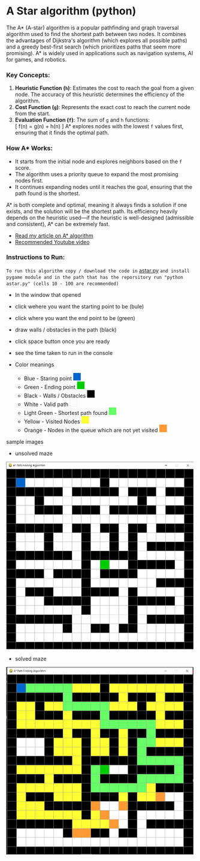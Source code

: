 
# A Star algorithm (python)

The A* (A-star) algorithm is a popular pathfinding and graph traversal algorithm used to find the shortest path between two nodes. It combines the advantages of Dijkstra's algorithm (which explores all possible paths) and a greedy best-first search (which prioritizes paths that seem more promising). A* is widely used in applications such as navigation systems, AI for games, and robotics.

### Key Concepts:
1. **Heuristic Function (`h`)**: Estimates the cost to reach the goal from a given node. The accuracy of this heuristic determines the efficiency of the algorithm.
2. **Cost Function (`g`)**: Represents the exact cost to reach the current node from the start.
3. **Evaluation Function (`f`)**: The sum of `g` and `h` functions:  
   \[
   f(n) = g(n) + h(n)
   \]
   A* explores nodes with the lowest `f` values first, ensuring that it finds the optimal path.

### How A* Works:
- It starts from the initial node and explores neighbors based on the `f` score.
- The algorithm uses a priority queue to expand the most promising nodes first.
- It continues expanding nodes until it reaches the goal, ensuring that the path found is the shortest.

A* is both complete and optimal, meaning it always finds a solution if one exists, and the solution will be the shortest path. Its efficiency heavily depends on the heuristic used—if the heuristic is well-designed (admissible and consistent), A* can be extremely fast.

 - [Read my article on A* algorithm](https://medium.com/@kiran09082001/mastering-the-a-search-algorithm-in-python-a-real-time-visualization-guide-3c4685dfd7a7)
 - [Recommended Youtube video](https://www.youtube.com/watch?v=JtiK0DOeI4A)


### Instructions to Run:
`To run this algorithm copy / download the code in` [astar.py](https://github.com/kirankumar2079/codebytes/blob/main/astar_search_algo/astar.py) `and install pygame module and in the path that has the reporsitory run "python astar.py" (cells 10 - 100 are recommended)`
 - In the window that opened
 - click wehere you want the starting point to be (bule)
 - click where you want the end point to be (green)
 - draw walls / obstacles in the path (black)
 - click space button once you are ready
 - see the time taken to run in the console

 - Color meanings
    - Blue - Staring point  <img src="https://github.com/kirankumar2079/codebytes/blob/main/astar_search_algo/images/start.png" alt="starting suare" width="20" height="20">
    - Green - Ending point  <img src="https://github.com/kirankumar2079/codebytes/blob/main/astar_search_algo/images/end.png" alt="ending square" width="20" height="20">
    - Black - Walls / Obstacles  <img src="https://github.com/kirankumar2079/codebytes/blob/main/astar_search_algo/images/wall.png" alt="Wall squares" width="20" height="20">
    - White - Valid path  <img src="https://github.com/kirankumar2079/codebytes/blob/main/astar_search_algo/images/valid.png" alt="valid square" width="20" height="20">
    - Light Green - Shortest path found  <img src="https://github.com/kirankumar2079/codebytes/blob/main/astar_search_algo/images/path.png" alt="path square" width="20" height="20">
    - Yellow - Visited Nodes  <img src="https://github.com/kirankumar2079/codebytes/blob/main/astar_search_algo/images/visited.png" alt="visited squares" width="20" height="20">
    - Orange - Nodes in the queue which are not yet visited  <img src="https://github.com/kirankumar2079/codebytes/blob/main/astar_search_algo/images/queued.png" alt="queued squares" width="20" height="20">


 sample images
 - unsolved maze
 <img src="https://github.com/kirankumar2079/codebytes/blob/main/astar_search_algo/images/maze1.png" alt="Unsolved Maze" width="500" height="500">

  - solved maze
 <img src="https://github.com/kirankumar2079/codebytes/blob/main/astar_search_algo/images/solution1.png" alt="Solved Maze" width="500" height="500">

 
